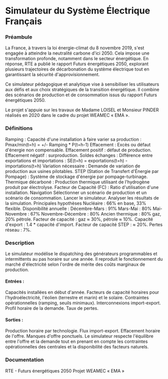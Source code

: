 # Simulateur du Système Électrique Français

### Préambule
La France, à travers la loi énergie-climat du 8 novembre 2019, s'est engagée à atteindre la neutralité carbone d'ici 2050. Cela impose une transformation profonde, notamment dans le secteur énergétique. En réponse, RTE a publié le rapport Futurs énergétiques 2050, explorant plusieurs trajectoires de décarbonation du système électrique tout en garantissant la sécurité d'approvisionnement.

Ce simulateur pédagogique et analytique vise à sensibiliser les utilisateurs aux défis et aux choix stratégiques de la transition énergétique. Il combine des scénarios de production et de consommation issus du rapport Futurs énergétiques 2050.

Le projet s'appuie sur les travaux de Madame LOISEL et Monsieur PINDER réalisés en 2020 dans le cadre du projet WEAMEC « EMA ».

### Définitions
Ramping : Capacité d'une installation à faire varier sa production :
Pmax/min(t=h) = +/- Ramping * P(t=h-1)
Effacement : Excès ou défaut d'énergie non compensable.
Effacement positif : défaut de production.
Effacement négatif : surproduction.
Soldes échanges : Différence entre exportations et importations :
SE(t=h) = exportations(t=h) - importations(t=h)
Variation nécessaire : Demande de variation de production aux usines pilotables.
STEP (Station de Transfert d'Énergie par Pompage) : Système de stockage d'énergie par pompage-turbinage.
Thermique décarboné : Production thermique utilisant de l'hydrogène produit par électrolyse.
Facteur de Capacité (FC) : Ratio d'utilisation d'une installation.
Navigation
Sélectionner un scénario de production et un scénario de consommation.
Lancer le simulateur.
Analyser les résultats de la simulation.
Principales hypothèses
Nucléaire : 66% en base, 33% flexible.
Disponibilité annuelle :
Décembre-Mars : 91%
Mars-Mai : 80%
Mai-Novembre : 67%
Novembre-Décembre : 80%
Ancien thermique : 80% gaz, 20% pétrole.
Facteur de capacité : gaz ≈ 30%, pétrole ≈ 10%.
Capacité d'export : 1.4 * capacité d'import.
Facteur de capacité STEP : ≈ 20%.
Pertes réseau : 7%.

### Description
Le simulateur modélise le dispatching des générateurs programmables et intermittents au pas horaire sur une année. Il reproduit le fonctionnement du marché d'électricité selon l'ordre de mérite des coûts marginaux de production.

#### Entrées :
Capacités installées en début d'année.
Facteurs de capacité horaires pour l'hydroélectricité, l'éolien (terrestre et marin) et le solaire.
Contraintes opérationnelles (ramping, seuils minimaux).
Interconnexions import-export.
Profil horaire de la demande.
Taux de pertes.
#### Sorties :
Production horaire par technologie.
Flux import-export.
Effacement horaire de l'offre.
Manques d'offre ponctuels.
Le simulateur respecte l'équilibre entre l'offre et la demande tout en prenant en compte les contraintes opérationnelles des centrales et la disponibilité des facteurs naturels.

### Documentation
RTE - Futurs énergétiques 2050
Projet WEAMEC « EMA »
